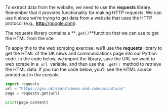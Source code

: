 
To extract data from the website, we need to use the **requests** library. Remember that it provides functionality for making HTTP requests. We can use it since we’re trying to get data from a website that uses the HTTP protocol (e.g., [**http:**//google.com](https://google.com/)). 

The requests library contains a **`.get()`**function that we can use to get the HTML from the site.  

To apply this to the web scraping exercise, we’ll use the **requests** library to get the HTML of the UK news and communications page into our Python code. In the code below, we import the library, save the URL we want to web scrape in a  `url`  variable, and then use the  `.get()`  method to retrieve the HTML data. If you run the code below, you'll see the HTML source printed out in the console.

```python
import requests
url = "https://gov.uk/search/news-and-communications"
page = requests.get(url)

print(page.content)
```

